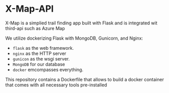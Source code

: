 # X-Map-API

X-Map is a simplied trail finding app built with Flask and is integrated wit third-api such as Azure Map 

We utilize dockerizing Flask with MongoDB, Gunicorn, and Nginx: 
* `flask` as the web framework.
* `nginx` as the HTTP server
* `gunicon` as the wsgi server.
* `MongoDB` for our database
* `docker` emcompasses everything.

This repository contains a Dockerfile that allows to build a docker container that comes with all necessary tools pre-installed



